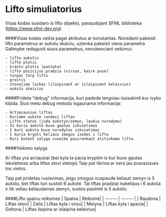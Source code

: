 # Lifto simuliatorius

Visas kodas susidaro is lifto objekto, panaudojant SFML biblioteka (https://www.sfml-dev.org)


####Visas kodas veikia pagal atributus ar konstantas.
Noredami pakeisti lifto parametrus ar aukstu skaiciu, uztenka pakeisti viena parametra
Galimybe redaguoti siuos parametrus, nenukenciant veikimui:
```
- lifto aukstis
- lifto plotis
- krastu plotis (pastato)
- lifto pozicijos pradzia (virsus, kaire puse)
- tarpai tarp liftu
- greitis
- stovejimo laikas (ilaipinant ar islaipinant keleivius)
- aukstu skaicius
```

####Prideta "debug" informacija, kuri padeda lengviau issiaskinti kur ivyko klaida.
Siuo metu debug metodu isgaunama informacija:
```
- Artimiausias liftas
- Kuriame aukste randasi liftas
- Lifto status (juda aukstyn/zemyn, laukia nurodymu)
- Is kurio auksto buvo gautas iskvietimas
- I kuri auksta buvo nurodytas iskvietimas
- I kuria krypti keliaus zmogus isedes i lifta 
- Kuri butent salyga suveike pasirenkant atitinkama lifta
```

####Veikimo salyga

Ar liftas yra arciausiai (bei kyla ta pacia kryptim is kur buvo gautas iskvietimas arba liftas stovi vietoje)
Taip pat tikrina ar nera jau pravaziaves tos vietos.

Taip pat pridetas rusiavimas, jeigu zmogus nuspaude keliauti zemyn is 5 auksto, bet liftas turi sustoti 6 aukste.
Tai liftas pradziai nukeliaus i 6 auksta ir tik veliau keliaudamas zemyn, sustos pasiimti is 5 auksto.

####Lifto spalvu reiksmes
| Spalva | Reiksme|
| ------ | ------ |
| Raudona | Liftas stovi|
| Zalia | Liftas kyla i virsu|
| Melyna | Liftas kyla i apacia|
| Geltona | Liftas ilaipina ar islaipina keleivius|
